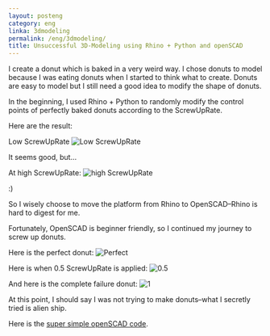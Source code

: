 ```yaml
---
layout: posteng
category: eng
linka: 3dmodeling
permalink: /eng/3dmodeling/
title: Unsuccessful 3D-Modeling using Rhino + Python and openSCAD
---
```


I create a donut which is baked in a very weird way. I chose donuts to model because I was eating donuts when I started to think what to create. Donuts are easy to model but I still need a good idea to modify the shape of donuts.

In the beginning, I used Rhino + Python to randomly modify the control points of perfectly baked donuts according to the ScrewUpRate.

Here are the result:

Low ScrewUpRate
![Low ScrewUpRate](http://golancourses.net/2015/wp-content/uploads/2015/02/oie_1034940t2F8Iuxr.png)


It seems good, but…


At high ScrewUpRate:
![high ScrewUpRate](http://golancourses.net/2015/wp-content/uploads/2015/02/oie_1034913YK3XRwNj.png)


:)


So I wisely choose to move the platform from Rhino to OpenSCAD–Rhino is hard to digest for me.

Fortunately, OpenSCAD is beginner friendly, so I continued my journey to screw up donuts.

Here is the perfect donut:
![Perfect](https://farm9.staticflickr.com/8676/16489445362_cd0267e259_z.jpg)


Here is when 0.5 ScrewUpRate is applied:
![0.5](https://farm9.staticflickr.com/8594/16489445332_9d29f51c68_z.jpg)


And here is the complete failure donut:
![1](https://farm9.staticflickr.com/8573/16488695571_2b5ea2e9a2_z.jpg)


At this point, I should say I was not trying to make donuts–what I secretly tried is alien ship.

Here is the [super simple openSCAD code](https://github.com/chenlianMT/SCAD-Model).
